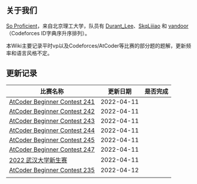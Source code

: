 ## 关于我们

[So Proficient](https://codeforces.com/team/91336)，来自北京理工大学，队员有 [Durant_Lee](https://codeforces.com/profile/Durant_Lee)、[SkqLiiiao](https://codeforces.com/profile/SkqLiiiao) 和 [vandoor](https://codeforces.com/profile/vandoor)（Codeforces ID字典序升序排列）。

本Wiki主要记录平时vp以及Codeforces/AtCoder等比赛的部分题的题解，更新频率和语言风格不定。

## 更新记录

| 比赛名称                                            | 更新日期   | 是否完成 |
| --------------------------------------------------- | ---------- | -------- |
| [AtCoder Beginner Contest 241](atcoder/abc/abc241/) | 2022-04-11 |          |
| [AtCoder Beginner Contest 242](atcoder/abc/abc242/) | 2022-04-11 |          |
| [AtCoder Beginner Contest 243](atcoder/abc/abc243/) | 2022-04-11 |          |
| [AtCoder Beginner Contest 244](atcoder/abc/abc244/) | 2022-04-11 |          |
| [AtCoder Beginner Contest 245](atcoder/abc/abc245/) | 2022-04-11 |          |
| [AtCoder Beginner Contest 247](atcoder/abc/abc247/) | 2022-04-11 |          |
| [2022 武汉大学新生赛](contests/whu-2022-fresh/)     | 2022-04-11 |          |
| [AtCoder Beginner Contest 235](atcoder/abc/abc235/) | 2022-04-12 |          |
|                                                     |            |          |

